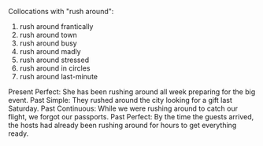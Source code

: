 Collocations with "rush around":

1. rush around frantically
2. rush around town
3. rush around busy
4. rush around madly
5. rush around stressed
6. rush around in circles
7. rush around last-minute

Present Perfect: She has been rushing around all week preparing for the big event.
Past Simple: They rushed around the city looking for a gift last Saturday.
Past Continuous: While we were rushing around to catch our flight, we forgot our passports.
Past Perfect: By the time the guests arrived, the hosts had already been rushing around for hours to get everything ready.